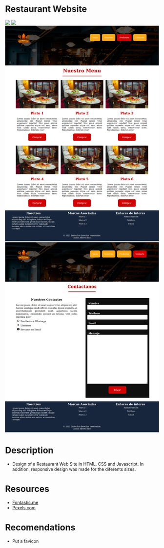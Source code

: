 # Restaurant Website
![](./ScreenshotWebPage1.png)
![](./ScreenshotWebPage2.png)
![](./ScreenshotWebPage3.png)
![](./ScreenshotWebPage4.png)

# Description
* Design of a Restaurant Web Site in HTML, CSS and Javascript. In addition, responsive design was made for the diferents sizes.

# Resources
* [Fontastic.me](http://fontastic.me/)
* [Pexels.com](https://www.pexels.com/)

# Recomendations
* Put a favicon
